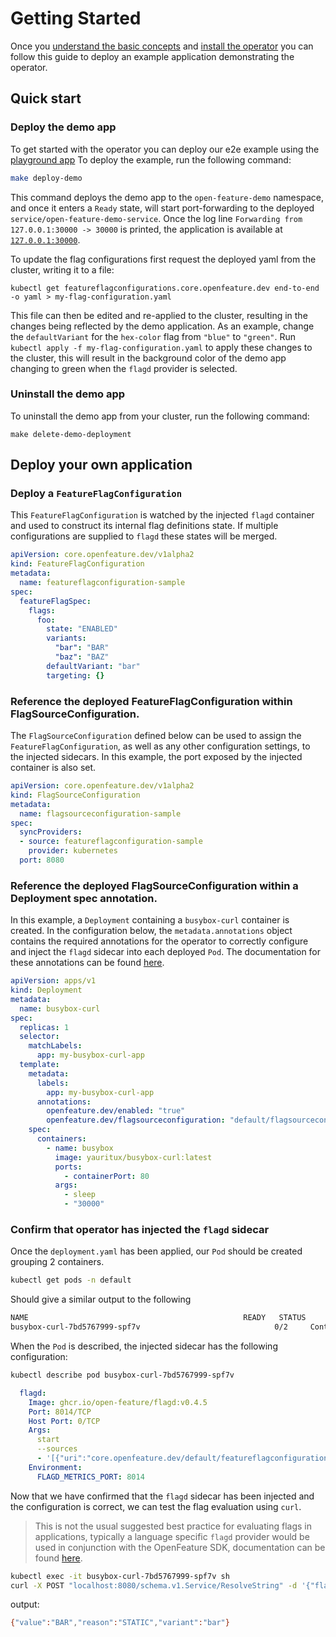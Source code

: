 # Getting Started

Once you [understand the basic concepts](./concepts.md) and [install the operator](./installation.md) you can follow this guide to deploy an example application demonstrating the operator.

## Quick start

### Deploy the demo app

To get started with the operator you can deploy our e2e example using the [playground app](https://github.com/open-feature/playground)
To deploy the example, run the following command:
```sh
make deploy-demo
```
This command deploys the demo app to the `open-feature-demo` namespace, and once it enters a `Ready` state, will start port-forwarding to the deployed `service/open-feature-demo-service`. Once the log line `Forwarding from 127.0.0.1:30000 -> 30000` is printed, the application is available at [`127.0.0.1:30000`](127.0.0.1:30000). 

To update the flag configurations first request the deployed yaml from the cluster, writing it to a file:
```
kubectl get featureflagconfigurations.core.openfeature.dev end-to-end -o yaml > my-flag-configuration.yaml
```
This file can then be edited and re-applied to the cluster, resulting in the changes being reflected by the demo application. As an example, change the `defaultVariant` for the `hex-color` flag from `"blue"` to `"green"`. 
Run `kubectl apply -f my-flag-configuration.yaml` to apply these changes to the cluster, this will result in the background color of the demo app changing to green when the `flagd` provider is selected.

### Uninstall the demo app

To uninstall the demo app from your cluster, run the following command:
```
make delete-demo-deployment
```

## Deploy your own application

### Deploy a `FeatureFlagConfiguration`

This `FeatureFlagConfiguration` is watched by the injected `flagd` container and used to construct its internal flag definitions state. If multiple configurations are supplied to `flagd` these states will be merged.

```yaml
apiVersion: core.openfeature.dev/v1alpha2
kind: FeatureFlagConfiguration
metadata:
  name: featureflagconfiguration-sample
spec:
  featureFlagSpec:
    flags:
      foo:
        state: "ENABLED"
        variants:
          "bar": "BAR"
          "baz": "BAZ"
        defaultVariant: "bar"
        targeting: {}
```

### Reference the deployed FeatureFlagConfiguration within FlagSourceConfiguration.

The `FlagSourceConfiguration` defined below can be used to assign the `FeatureFlagConfiguration`, as well as any other configuration settings, to the injected sidecars. In this example, the port exposed by the injected container is also set.

```yaml
apiVersion: core.openfeature.dev/v1alpha2
kind: FlagSourceConfiguration
metadata:
  name: flagsourceconfiguration-sample
spec:
  syncProviders:
  - source: featureflagconfiguration-sample
    provider: kubernetes
  port: 8080
```

### Reference the deployed FlagSourceConfiguration within a Deployment spec annotation.

In this example, a `Deployment` containing a `busybox-curl` container is created. In the configuration below, the `metadata.annotations` object contains the required annotations for the operator to correctly configure and inject the `flagd` sidecar into each deployed `Pod`. The documentation for these annotations can be found [here](./annotations.md).

```yaml
apiVersion: apps/v1
kind: Deployment
metadata:
  name: busybox-curl
spec:
  replicas: 1
  selector:
    matchLabels:
      app: my-busybox-curl-app
  template:
    metadata:
      labels:
        app: my-busybox-curl-app
      annotations:
        openfeature.dev/enabled: "true"
        openfeature.dev/flagsourceconfiguration: "default/flagsourceconfiguration-sample"
    spec:
      containers:
        - name: busybox
          image: yauritux/busybox-curl:latest
          ports:
            - containerPort: 80
          args:
            - sleep
            - "30000"
```

### Confirm that operator has injected the `flagd` sidecar

Once the `deployment.yaml` has been applied, our `Pod` should be created grouping 2 containers.
```sh
kubectl get pods -n default
```
Should give a similar output to the following
```sh
NAME                                                READY   STATUS              RESTARTS   AGE
busybox-curl-7bd5767999-spf7v                              0/2     ContainerCreating   0          2s
```
When the `Pod` is described, the injected sidecar has the following configuration:
```sh
kubectl describe pod busybox-curl-7bd5767999-spf7v
```
```yaml
  flagd:
    Image: ghcr.io/open-feature/flagd:v0.4.5
    Port: 8014/TCP
    Host Port: 0/TCP
    Args:
      start
      --sources
      - '[{"uri":"core.openfeature.dev/default/featureflagconfiguration-sample","provider":"kubernetes"}]'
    Environment:
      FLAGD_METRICS_PORT: 8014
```

Now that we have confirmed that the `flagd` sidecar has been injected and the configuration is correct, we can test the flag evaluation using `curl`.

> This is not the usual suggested best practice for evaluating flags in applications, typically a language specific `flagd` provider would be used in conjunction with the OpenFeature SDK, documentation can be found [here](https://github.com/open-feature/flagd/blob/main/docs/usage/flagd_providers.md).

```sh
kubectl exec -it busybox-curl-7bd5767999-spf7v sh
curl -X POST "localhost:8080/schema.v1.Service/ResolveString" -d '{"flagKey":"foo","context":{}}' -H "Content-Type: application/json"
```
output:
```sh
{"value":"BAR","reason":"STATIC","variant":"bar"}
```
